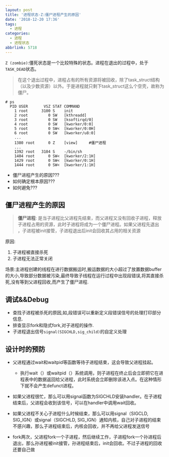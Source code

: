 ```yaml
---
layout: post
title: '进程状态-Z:僵尸进程产生的原因'
date: '2018-12-20 17:36'
tags:
  - 进程
categories:
  - 进程
  - 进程状态
abbrlink: 5718
---
```


`Z (zombie)`:僵死状态是一个比较特殊的状态。进程在退出的过程中，处于`TASK_DEAD`状态。
> 在这个退出过程中，进程占有的所有资源将被回收，除了task_struct结构（以及少数资源）以外。于是进程就只剩下task_struct这么个空壳，故称为僵尸。

``` shell
# ps
  PID USER       VSZ STAT COMMAND
    1 root      3100 S    init
    2 root         0 SW   [kthreadd]
    3 root         0 SW   [ksoftirqd/0]
    4 root         0 SW   [kworker/0:0]
    5 root         0 SW<  [kworker/0:0H]
    6 root         0 SW   [kworker/u8:0]
    ...
    1380 root      0 Z    [view]     #僵尸进程
    ...
    1392 root   3104 S    -/bin/sh
    1404 root      0 SW<  [kworker/2:1H]
    1429 root      0 SW<  [kworker/0:1H]
    1444 root      0 SW<  [kworker/1:1H]
```
- 僵尸进程产生的原因???
- 如何确定根本原因???
- 如何避免???

<!--more-->

## 僵尸进程产生的原因

>**僵尸进程**: 是当子进程比父进程先结束，而父进程又没有回收子进程，释放子进程占用的资源，此时子进程将成为一个僵尸进程。如果父进程先退出 ，子进程被init接管，子进程退出后init会回收其占用的相关资源

原因:
1. 子进程被直接杀死
2. 子进程无法正常关闭

场景:主进程创建的线程在进行数据搬运时,搬运数据的大小超过了放置数据buffer的大小,导致部分数据被污染,最终导致子线程在运行过程中出现段错误,将其直接杀死,没有等到父进程回收,而产生了僵尸进程.

## 调试&&Debug

- 查找子进程被杀死的原因,如,段错误可以重新定义段错误信号的处理打印部分信息.
- 排查显示fork和隐式fork,对子进程的操作.
- 子进程退出信号`signal(SIGCHLD,sig_child)`的自定义处理

## 设计时的预防

* 父进程通过wait和waitpid等函数等待子进程结束，这会导致父进程挂起。
    - 执行wait（）或waitpid（）系统调用，则子进程在终止后会立即把它在进程表中的数据返回给父进程，此时系统会立即删除该进入点。在这种情形下就不会产生defunct进程。

* 如果父进程很忙，那么可以用signal函数为SIGCHLD安装handler。在子进程结束后，父进程会收到该信号，可以在handler中调用wait回收。

* 如果父进程不关心子进程什么时候结束，那么可以用signal（SIGCLD, SIG_IGN）或signal（SIGCHLD, SIG_IGN）通知内核，自己对子进程的结束不感兴趣，那么子进程结束后，内核会回收，并不再给父进程发送信号

* fork两次，父进程fork一个子进程，然后继续工作，子进程fork一个孙进程后退出，那么孙进程被init接管，孙进程结束后，init会回收。不过子进程的回收还要自己做
